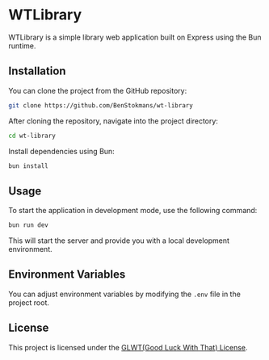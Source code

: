 # WTLibrary

WTLibrary is a simple library web application built on Express using the Bun runtime.

## Installation

You can clone the project from the GitHub repository:

```bash
git clone https://github.com/BenStokmans/wt-library
```

After cloning the repository, navigate into the project directory:

```bash
cd wt-library
```

Install dependencies using Bun:

```bash
bun install
```

## Usage

To start the application in development mode, use the following command:

```bash
bun run dev
```

This will start the server and provide you with a local development environment.

## Environment Variables

You can adjust environment variables by modifying the `.env` file in the project root.

## License

This project is licensed under the [GLWT(Good Luck With That) License](https://github.com/me-shaon/GLWTPL/).
